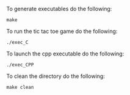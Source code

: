 To generate executables do the following:

```make```

To run the tic tac toe game do the following:

```./exec_C```

To launch the cpp executable do the following:

```./exec_CPP```

To clean the directory do the following:

```make clean```